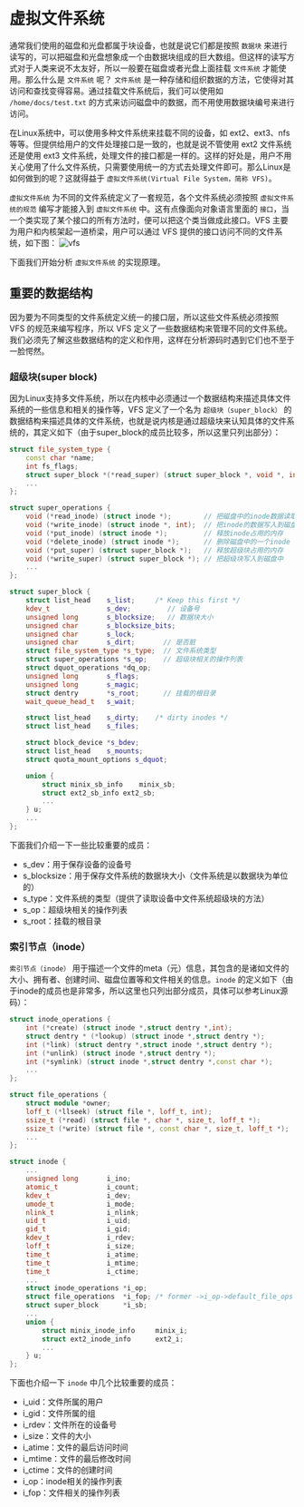# 虚拟文件系统
通常我们使用的磁盘和光盘都属于块设备，也就是说它们都是按照 `数据块` 来进行读写的，可以把磁盘和光盘想象成一个由数据块组成的巨大数组。但这样的读写方式对于人类来说不太友好，所以一般要在磁盘或者光盘上面挂载 `文件系统` 才能使用。那么什么是 `文件系统` 呢？ `文件系统` 是一种存储和组织数据的方法，它使得对其访问和查找变得容易。通过挂载文件系统后，我们可以使用如 `/home/docs/test.txt` 的方式来访问磁盘中的数据，而不用使用数据块编号来进行访问。

在Linux系统中，可以使用多种文件系统来挂载不同的设备，如 ext2、ext3、nfs等等。但提供给用户的文件处理接口是一致的，也就是说不管使用 ext2 文件系统还是使用 ext3 文件系统，处理文件的接口都是一样的。这样的好处是，用户不用关心使用了什么文件系统，只需要使用统一的方式去处理文件即可。那么Linux是如何做到的呢？这就得益于 `虚拟文件系统(Virtual File System，简称 VFS)`。

`虚拟文件系统` 为不同的文件系统定义了一套规范，各个文件系统必须按照 `虚拟文件系统的规范` 编写才能接入到 `虚拟文件系统` 中。这有点像面向对象语言里面的 `接口`，当一个类实现了某个接口的所有方法时，便可以把这个类当做成此接口。VFS 主要为用户和内核架起一道桥梁，用户可以通过 VFS 提供的接口访问不同的文件系统，如下图：
![vfs](https://raw.githubusercontent.com/liexusong/linux-source-code-analyze/master/images/vfs.jpg)

下面我们开始分析 `虚拟文件系统` 的实现原理。

## 重要的数据结构
因为要为不同类型的文件系统定义统一的接口层，所以这些文件系统必须按照 VFS 的规范来编写程序，所以 VFS 定义了一些数据结构来管理不同的文件系统。我们必须先了解这些数据结构的定义和作用，这样在分析源码时遇到它们也不至于一脸愕然。

### 超级块(super block)
因为Linux支持多文件系统，所以在内核中必须通过一个数据结构来描述具体文件系统的一些信息和相关的操作等，VFS 定义了一个名为 `超级块（super_block）` 的数据结构来描述具体的文件系统，也就是说内核是通过超级块来认知具体的文件系统的，其定义如下（由于super_block的成员比较多，所以这里只列出部分）：
```cpp
struct file_system_type {
    const char *name;
    int fs_flags;
    struct super_block *(*read_super) (struct super_block *, void *, int); // 读取设备中文件系统超级块的方法
    ...
};

struct super_operations {
    void (*read_inode) (struct inode *);        // 把磁盘中的inode数据读取入到内存中
    void (*write_inode) (struct inode *, int);  // 把inode的数据写入到磁盘中
    void (*put_inode) (struct inode *);         // 释放inode占用的内存
    void (*delete_inode) (struct inode *);      // 删除磁盘中的一个inode
    void (*put_super) (struct super_block *);   // 释放超级块占用的内存
    void (*write_super) (struct super_block *); // 把超级块写入到磁盘中
    ...
};

struct super_block {
    struct list_head    s_list;     /* Keep this first */
    kdev_t              s_dev;         // 设备号
    unsigned long       s_blocksize;   // 数据块大小
    unsigned char       s_blocksize_bits;
    unsigned char       s_lock;
    unsigned char       s_dirt;       // 是否脏
    struct file_system_type *s_type;  // 文件系统类型
    struct super_operations *s_op;    // 超级块相关的操作列表
    struct dquot_operations *dq_op;
    unsigned long       s_flags;
    unsigned long       s_magic;
    struct dentry       *s_root;      // 挂载的根目录
    wait_queue_head_t   s_wait;

    struct list_head    s_dirty;    /* dirty inodes */
    struct list_head    s_files;

    struct block_device *s_bdev;
    struct list_head    s_mounts;
    struct quota_mount_options s_dquot;

    union {
        struct minix_sb_info    minix_sb;
        struct ext2_sb_info ext2_sb;
        ...
    } u;
    ...
};
```
下面我们介绍一下一些比较重要的成员：
* s_dev：用于保存设备的设备号
* s_blocksize：用于保存文件系统的数据块大小（文件系统是以数据块为单位的）
* s_type：文件系统的类型（提供了读取设备中文件系统超级块的方法）
* s_op：超级块相关的操作列表
* s_root：挂载的根目录

### 索引节点（inode）
`索引节点（inode）` 用于描述一个文件的meta（元）信息，其包含的是诸如文件的大小、拥有者、创建时间、磁盘位置等和文件相关的信息。`inode` 的定义如下（由于inode的成员也是非常多，所以这里也只列出部分成员，具体可以参考Linux源码）：
```cpp
struct inode_operations {
    int (*create) (struct inode *,struct dentry *,int);
    struct dentry * (*lookup) (struct inode *,struct dentry *);
    int (*link) (struct dentry *,struct inode *,struct dentry *);
    int (*unlink) (struct inode *,struct dentry *);
    int (*symlink) (struct inode *,struct dentry *,const char *);
    ...
};

struct file_operations {
    struct module *owner;
    loff_t (*llseek) (struct file *, loff_t, int);
    ssize_t (*read) (struct file *, char *, size_t, loff_t *);
    ssize_t (*write) (struct file *, const char *, size_t, loff_t *);
    ...
};

struct inode {
    ...
    unsigned long       i_ino;
    atomic_t            i_count;
    kdev_t              i_dev;
    umode_t             i_mode;
    nlink_t             i_nlink;
    uid_t               i_uid;
    gid_t               i_gid;
    kdev_t              i_rdev;
    loff_t              i_size;
    time_t              i_atime;
    time_t              i_mtime;
    time_t              i_ctime;
    ...
    struct inode_operations *i_op;
    struct file_operations  *i_fop; /* former ->i_op->default_file_ops */
    struct super_block      *i_sb;
    ...
    union {
        struct minix_inode_info     minix_i;
        struct ext2_inode_info      ext2_i;
        ...
    } u;
};
```
下面也介绍一下 `inode` 中几个比较重要的成员：
* i_uid：文件所属的用户
* i_gid：文件所属的组
* i_rdev：文件所在的设备号
* i_size：文件的大小
* i_atime：文件的最后访问时间
* i_mtime：文件的最后修改时间
* i_ctime：文件的创建时间
* i_op：inode相关的操作列表
* i_fop：文件相关的操作列表
